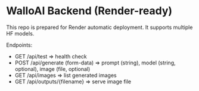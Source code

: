 # WalloAI Backend (Render-ready)

This repo is prepared for Render automatic deployment. It supports multiple HF models.

Endpoints:
- GET /api/test  => health check
- POST /api/generate (form-data) => prompt (string), model (string, optional), image (file, optional)
- GET /api/images => list generated images
- GET /api/outputs/{filename} => serve image file
